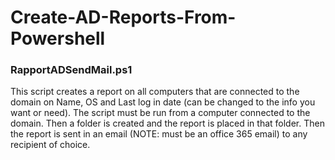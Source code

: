 # Create-AD-Reports-From-Powershell

<h3> RapportADSendMail.ps1 </h3>

This script creates a report on all computers that are connected to the domain on Name, OS and Last log in date (can be changed to the info you want or need). The script must be run from a computer connected to the domain. Then a folder is created and the report is placed in that folder. Then the report is sent in an email (NOTE: must be an office 365 email) to any recipient of choice.
